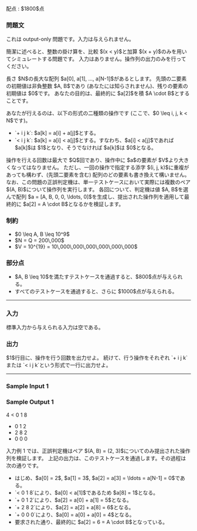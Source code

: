 
<div>

<span>

<span>

<p>
配点 : $1800$点
</p>

<div>

<section>

### **問題文**

<p>
これは output-only 問題です。入力は与えられません。
</p>

<p>
簡潔に述べると、整数の掛け算を、比較 $(x < y)$と加算 $(x + y)$のみを用いてシミュレートする問題です。
入力はありません。操作列の出力のみを行ってください。
</p>

<p>
長さ $N$の長大な配列 $a[0], a[1], ..., a[N-1]$があるとします。
先頭の二要素の初期値は非負整数 $A, B$であり (あなたには知らされません)、残りの要素の初期値は $0$です。
あなたの目的は、最終的に $a[2]$を積 $A \cdot B$とすることです。
</p>

<p>
あなたが行えるのは、以下の形式の二種類の操作です (ここで、$0 \leq i, j, k < N$です)。
</p>

<ul>

<li>
`+ i j k`: $a[k] = a[i] + a[j]$とする。
</li>

<li>
`< i j k`: $a[k] = a[i] < a[j]$とする。すなわち、$a[i] < a[j]$であれば $a[k]$は $1$となり、そうでなければ $a[k]$は $0$となる。
</li>

</ul>

<p>
操作を行える回数は最大で $Q$回であり、操作中に $a$の要素が $V$より大きくなってはなりません。
ただし、一回の操作で指定する添字 $(i, j, k)$に重複があっても構わず、(先頭二要素を含む) 配列のどの要素も書き換えて構いません。
なお、この問題の正誤判定機は、単一テストケースにおいて実際には複数のペア $(A, B)$について操作列を実行します。
各回について、判定機は値 $A, B$を選んで配列 $a = [A, B, 0, 0, \ldots, 0]$を生成し、提出された操作列を適用して最終的に $a[2] = A \cdot B$となるかを検証します。
</p>

</section>

</div>

<div>

<section>

### **制約**

<ul>

<li>
$0 \leq A, B \leq 10^9$
</li>

<li>
$N = Q = 200\,000$
</li>

<li>
$V = 10^{19} = 10\,000\,000\,000\,000\,000\,000$
</li>

</ul>

</section>

</div>

<div>

<section>

### **部分点**

<ul>

<li>
$A, B \leq 10$を満たすテストケースを通過すると、$800$点が与えられる。
</li>

<li>
すべてのテストケースを通過すると、さらに $1000$点が与えられる。
</li>

</ul>

</section>

</div>

---

<div>

<div>

<section>

### **入力**

<p>
標準入力から与えられる入力は空である。
</p>

</section>

</div>

<div>

<section>

### **出力**

<p>
$1$行目に、操作を行う回数を出力せよ。
続けて、行う操作をそれぞれ `+ i j k`または `< i j k`という形式で一行に出力せよ。
</p>

</section>

</div>

</div>

---

<div>

<section>

### **Sample Input 1**

<div>


</div>

</section>

</div>

<div>

<section>

### **Sample Output 1**

<div>

4
< 0 1 8
+ 0 1 2
+ 2 8 2
+ 0 0 0
</div>

<p>
入力例 1 では、正誤判定機はペア $(A, B) = (2, 3)$についてのみ提出された操作列を検証します。
上記の出力は、このテストケースを通過します。その過程は次の通りです。
</p>

<ul>

<li>
はじめ、$a[0] = 2$, $a[1] = 3$, $a[2] = a[3] = \ldots = a[N-1] = 0$である。
</li>

<li>
`< 0 1 8`により、$a[0] < a[1]$であるため $a[8] = 1$となる。
</li>

<li>
`+ 0 1 2`により、$a[2] = a[0] + a[1] = 5$となる。
</li>

<li>
`+ 2 8 2`により、$a[2] = a[2] + a[8] = 6$となる。
</li>

<li>
`+ 0 0 0`により、$a[0] = a[0] + a[0] = 4$となる。
</li>

<li>
要求された通り、最終的に $a[2] = 6 = A \cdot B$となっている。
</li>

</ul>

</section>

</div>

</span>

</span>

</div>
